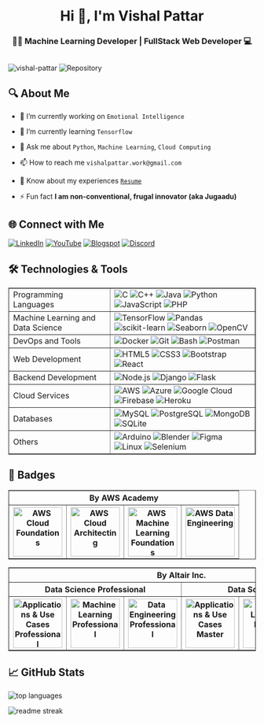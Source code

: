 <h1 align="center">Hi 👋, I'm Vishal Pattar</h1>
<h3 align="center">👨‍💻 Machine Learning Developer | FullStack Web Developer 💻</h3>

## 
<p align="left"> 
  <img src="https://komarev.com/ghpvc/?username=vishal-pattar&label=Profile%20views&color=0e75b6&style=flat" alt="vishal-pattar" /> 
  <img src="https://img.shields.io/badge/Total_Repos-60-blue" alt="Repository" />
</p>

## 🔍 About Me
- 🔭 I’m currently working on `Emotional Intelligence`

- 🌱 I’m currently learning `Tensorflow`

- 💬 Ask me about `Python`, `Machine Learning`, `Cloud Computing`

- 📫 How to reach me `vishalpattar.work@gmail.com`

- 📄 Know about my experiences [`Resume`](https://drive.google.com/file/d/1Zh3Jp7sEcutdjXNskgbdj0_5uocf31SH/view)

- ⚡ Fun fact **I am non-conventional, frugal innovator (aka Jugaadu)**

## 🌐 Connect with Me

[![LinkedIn](https://img.shields.io/badge/LinkedIn-0A66C2?style=for-the-badge&logo=linkedin&logoColor=white)](https://www.linkedin.com/in/vishal-pattar-1403801a1/)
[![YouTube](https://img.shields.io/badge/YouTube-FF0000?style=for-the-badge&logo=youtube&logoColor=white)](https://www.youtube.com/@vishalpattar03)
[![Blogspot](https://img.shields.io/badge/Blogspot-FF5722?style=for-the-badge&logo=blogger&logoColor=white)](https://vishal-pattar.blogspot.com/)
[![Discord](https://img.shields.io/badge/Discord-5865F2?style=for-the-badge&logo=discord&logoColor=white)](https://discordapp.com/users/vishal0303)

## 🛠️ Technologies & Tools
<table border='1'>
  <tr>
    <td>Programming Languages</td>
    <td>
      <img src="https://img.shields.io/badge/-C-333?style=flat&logo=c" alt="C">
      <img src="https://img.shields.io/badge/-C++-333?style=flat&logo=cpp" alt="C++">
      <img src="https://img.shields.io/badge/-Java-333?style=flat&logo=java" alt="Java">
      <img src="https://img.shields.io/badge/-Python-333?style=flat&logo=python" alt="Python">
      <img src="https://img.shields.io/badge/-JavaScript-333?style=flat&logo=javascript" alt="JavaScript">
      <img src="https://img.shields.io/badge/-PHP-333?style=flat&logo=php" alt="PHP">
    </td>
  </tr>
  <tr>
    <td>Machine Learning and Data Science</td>
    <td>
      <img src="https://img.shields.io/badge/-TensorFlow-333?style=flat&logo=tensorflow" alt="TensorFlow">
      <img src="https://img.shields.io/badge/-Pandas-333?style=flat&logo=pandas" alt="Pandas">
      <img src="https://img.shields.io/badge/-scikit--learn-333?style=flat&logo=scikitlearn" alt="scikit-learn">
      <img src="https://img.shields.io/badge/-Seaborn-333?style=flat&logo=seaborn" alt="Seaborn">
      <img src="https://img.shields.io/badge/-OpenCV-333?style=flat&logo=opencv" alt="OpenCV">
    </td>
  </tr>
  <tr>
    <td>DevOps and Tools</td>
    <td>
      <img src="https://img.shields.io/badge/-Docker-333?style=flat&logo=docker" alt="Docker">
      <img src="https://img.shields.io/badge/-Git-333?style=flat&logo=git" alt="Git">
      <img src="https://img.shields.io/badge/-Bash-333?style=flat&logo=gnubash" alt="Bash">
      <img src="https://img.shields.io/badge/-Postman-333?style=flat&logo=postman" alt="Postman">
    </td>
  </tr>
  <tr>
    <td>Web Development</td>
    <td>
      <img src="https://img.shields.io/badge/-HTML5-333?style=flat&logo=html5" alt="HTML5">
      <img src="https://img.shields.io/badge/-CSS3-333?style=flat&logo=css3" alt="CSS3">
      <img src="https://img.shields.io/badge/-Bootstrap-333?style=flat&logo=bootstrap" alt="Bootstrap">
      <img src="https://img.shields.io/badge/-React-333?style=flat&logo=react" alt="React">
    </td>
  </tr>
  <tr>
    <td>Backend Development</td>
    <td>
      <img src="https://img.shields.io/badge/-Node.js-333?style=flat&logo=node.js" alt="Node.js">
      <img src="https://img.shields.io/badge/-Django-333?style=flat&logo=django" alt="Django">
      <img src="https://img.shields.io/badge/-Flask-333?style=flat&logo=flask" alt="Flask">
    </td>
  </tr>
  <tr>
    <td>Cloud Services</td>
    <td>
      <img src="https://img.shields.io/badge/-AWS-333?style=flat&logo=amazonwebservices" alt="AWS">
      <img src="https://img.shields.io/badge/-Azure-333?style=flat&logo=microsoftazure" alt="Azure">
      <img src="https://img.shields.io/badge/-Google%20Cloud-333?style=flat&logo=googlecloud" alt="Google Cloud">
      <img src="https://img.shields.io/badge/-Firebase-333?style=flat&logo=firebase" alt="Firebase">
      <img src="https://img.shields.io/badge/-Heroku-333?style=flat&logo=heroku" alt="Heroku">
    </td>
  </tr>
  <tr>
    <td>Databases</td>
    <td>
      <img src="https://img.shields.io/badge/-MySQL-333?style=flat&logo=mysql" alt="MySQL">
      <img src="https://img.shields.io/badge/-PostgreSQL-333?style=flat&logo=postgresql" alt="PostgreSQL">
      <img src="https://img.shields.io/badge/-MongoDB-333?style=flat&logo=mongodb" alt="MongoDB">
      <img src="https://img.shields.io/badge/-SQLite-333?style=flat&logo=sqlite" alt="SQLite">
    </td>
  </tr>
  <tr>
    <td>Others</td>
    <td>
      <img src="https://img.shields.io/badge/-Arduino-333?style=flat&logo=arduino" alt="Arduino">
      <img src="https://img.shields.io/badge/-Blender-333?style=flat&logo=blender" alt="Blender">
      <img src="https://img.shields.io/badge/-Figma-333?style=flat&logo=figma" alt="Figma">
      <img src="https://img.shields.io/badge/-Linux-333?style=flat&logo=linux" alt="Linux">
      <img src="https://img.shields.io/badge/-Selenium-333?style=flat&logo=selenium" alt="Selenium">
    </td>
  </tr>
</table>

## 🔰 Badges
<table border="1">
  <tr>
    <th colspan='4'>By AWS Academy</th>
  </tr>
  <tr>
    <th>
      <a href='https://www.credly.com/badges/1edd848e-150d-4126-a5c1-24c62b40e5e6/public_url'>
        <img src='https://github.com/Vishal-Pattar/Vishal-Pattar/assets/104265753/bee1b86f-b230-49e9-8455-0b53469c62a8' alt='AWS Cloud Foundations' width='100px'>
      </a>
    </th>
    <th>
      <a href='https://www.credly.com/badges/3194942b-cdea-4e93-9e2d-3940e1d04e20/public_url'>
        <img src='https://github.com/Vishal-Pattar/Vishal-Pattar/assets/104265753/fdd2d770-4e7e-486f-83a8-46847767217b' alt='AWS Cloud Architecting' width='100px'>
      </a>
    </th>
    <th>
      <a href='https://www.credly.com/badges/50505f79-8440-45b0-8753-68d47a371e26/public_url'>
        <img src='https://github.com/Vishal-Pattar/Vishal-Pattar/assets/104265753/64149191-fa78-42d1-a117-1b961788d52b' alt='AWS Machine Learning Foundations' width='100px'>
      </a>
    </th>
    <th>
      <a href='https://www.credly.com/badges/fe831383-dda8-4130-8f2a-3e0ac78fabee/public_url'>
        <img src='https://github.com/Vishal-Pattar/Vishal-Pattar/assets/104265753/2e028ebb-b603-476c-8496-c2dbb280a84d' alt='AWS Data Engineering' width='100px'>
      </a>
    </th>
  </tr>
</table>
<table border="1">
  <tr>
    <th colspan='6'>By Altair Inc.</th>
  </tr>
  <tr>
    <th colspan='3'>Data Science Professional</th>
    <th colspan='3'>Data Science Master</th>
  </tr>
  <tr>
    <th>
      <a href='https://openbadgepassport.com/app/badge/info/746137'>
        <img src='https://github.com/Vishal-Pattar/Vishal-Pattar/assets/104265753/5287c464-9a86-40b5-a502-9fc13c59bef1' alt='Applications & Use Cases Professional' width='100px'>
      </a>
    </th>
    <th>
      <a href='https://openbadgepassport.com/app/badge/info/746204'>
        <img src='https://github.com/Vishal-Pattar/Vishal-Pattar/assets/104265753/2b71fd2c-4c54-4f31-9f7d-355ac5765236' alt='Machine Learning Professional' width='100px'>
      </a>
    </th>
    <th>
      <a href='https://openbadgepassport.com/app/badge/info/746203'>
        <img src='https://github.com/Vishal-Pattar/Vishal-Pattar/assets/104265753/af0980d0-28c7-4668-819f-3ae9ddcfb38b' alt='Data Engineering Professional' width='100px'>
      </a>
    </th>
    <th>
      <a href='https://openbadgepassport.com/app/badge/info/748429'>
        <img src='https://github.com/Vishal-Pattar/Vishal-Pattar/assets/104265753/9ecb7f0f-158c-4bfc-a61b-5da81e629af3' alt='Applications & Use Cases Master' width='100px'>
      </a>
    </th>
    <th>
      <a href='https://openbadgepassport.com/app/badge/info/748408'>
        <img src='https://github.com/Vishal-Pattar/Vishal-Pattar/assets/104265753/2d996126-6ebf-491c-ac9c-5ad9924f5f17' alt='Machine Learning Master' width='100px'>
      </a>
    </th>
    <th>
      <a href='https://openbadgepassport.com/app/badge/info/748402'>
        <img src='https://github.com/Vishal-Pattar/Vishal-Pattar/assets/104265753/e6c7e6d4-d361-417d-9633-66ea2c611841' alt='Data Engineering Master' width='100px'>
      </a>
    </th>
  </tr>
</table>

## 📈 GitHub Stats
![top languages](https://github-readme-stats.vercel.app/api/top-langs?username=vishal-pattar&show_icons=true&locale=en&layout=compact&theme=light)
<br>
<!-- ![readme stats](https://github-readme-stats.vercel.app/api?username=vishal-pattar&show_icons=true&locale=en&theme=dark)
<br> -->
![readme streak](https://github-readme-streak-stats.herokuapp.com/?user=vishal-pattar&theme=light)
